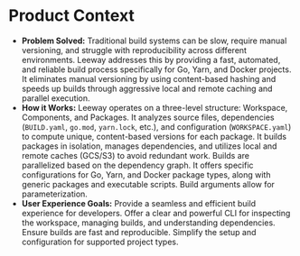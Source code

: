 # Product Context

*   **Problem Solved:** Traditional build systems can be slow, require manual versioning, and struggle with reproducibility across different environments. Leeway addresses this by providing a fast, automated, and reliable build process specifically for Go, Yarn, and Docker projects. It eliminates manual versioning by using content-based hashing and speeds up builds through aggressive local and remote caching and parallel execution.
*   **How it Works:** Leeway operates on a three-level structure: Workspace, Components, and Packages. It analyzes source files, dependencies (`BUILD.yaml`, `go.mod`, `yarn.lock`, etc.), and configuration (`WORKSPACE.yaml`) to compute unique, content-based versions for each package. It builds packages in isolation, manages dependencies, and utilizes local and remote caches (GCS/S3) to avoid redundant work. Builds are parallelized based on the dependency graph. It offers specific configurations for Go, Yarn, and Docker package types, along with generic packages and executable scripts. Build arguments allow for parameterization.
*   **User Experience Goals:** Provide a seamless and efficient build experience for developers. Offer a clear and powerful CLI for inspecting the workspace, managing builds, and understanding dependencies. Ensure builds are fast and reproducible. Simplify the setup and configuration for supported project types.
